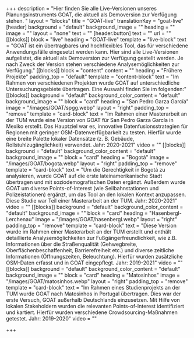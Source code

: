 +++
description = "Hier finden Sie alle Live-Versionen unseres Planungsinstruments GOAT, die aktuell als Demoversion zur Verfügung stehen. "
layout = "blocks"
title = "GOAT-live"
translationKey = "goat-live"
[header]
background = "default"
background_image = ""
heading = ""
image = ""
layout = "none"
text = ""
[header.button]
text = ""
url = ""
[[blocks]]
block = "live"
heading = "GOAT-live"
template = "live-block"
text = "GOAT ist ein übertragbares und hochflexibles Tool, das für verschiedene Anwendungsfälle eingesetzt werden kann. Hier sind alle Live-Versionen aufgelistet, die aktuell als Demoversion zur Verfügung gestellt werden. Je nach Zweck der Version stehen verschiedene Analysemöglichkeiten zur Verfügung."
[[blocks]]
block = "content"
content = ""
heading = "Frühere Projekte"
padding_top = "default"
template = "content-block"
text = "Im Rahmen von verschiedenen Projekten wurde GOAT auf unterschiedliche Untersuchungsgebiete übertragen. Eine Auswahl finden Sie im folgenden:"
[[blocks]]
background = "default"
background_color_content = "default"
background_image = ""
block = "card"
heading = "San Pedro Garza García"
image = "/images/GOAT/spgg.webp"
layout = "right"
padding_top = "remove"
template = "card-block"
text = "Im Rahmen einer Masterarbeit an der TUM wurde eine Version von GOAT für San Pedro Garza García in Mexiko erstellt. Das Hauptziel war es, innovative Datenfusionsstrategien für Regionen mit geringer OSM-Datenverfügbarkeit zu testen. Hierfür wurde eine breite Palette lokaler Datensätze (z. B. Gebäude, Rollstuhlzugänglichkeit) verwendet. Jahr: 2020-2021"
video = ""
[[blocks]]
background = "default"
background_color_content = "default"
background_image = ""
block = "card"
heading = "Bogotá"
image = "/images/GOAT/bogota.webp"
layout = "right"
padding_top = "remove"
template = "card-block"
text = "Um die Gerechtigkeit in Bogotá zu analysieren, wurde GOAT auf die erste lateinamerikanische Stadt übertragen und mit soziodemografischen Daten ergänzt. Außerdem wurde GOAT um diverse Points-of-Interest (wie Seilbahnstationen und Polizeistationen) ergänzt, um das Tool an den lokalen Kontext anzupassen. Diese Studie war Teil einer Masterarbeit an der TUM. Jahr: 2020-2021"
video = ""
[[blocks]]
background = "default"
background_color_content = "default"
background_image = ""
block = "card"
heading = "Hasenbergl-Lerchenau"
image = "/images/GOAT/hasenbergl.webp"
layout = "right"
padding_top = "remove"
template = "card-block"
text = "Diese Version wurde im Rahmen einer Masterarbeit an der TUM erstellt und enthält detaillierte Analysemöglichkeiten zur Fußgängerfreundlichkeit, wie z.B. Informationen über die Straßenqualität (Gehwegbreite, Oberflächenbeschaffenheit, Barrierefreiheit etc.) und diverse zeitliche Informationen (Öffnungszeiten, Beleuchtung). Hierfür wurden zusätzliche OSM-Daten erfasst und in GOAT eingepflegt. Jahr: 2019-2021"
video = ""
[[blocks]]
background = "default"
background_color_content = "default"
background_image = ""
block = "card"
heading = "Matosinhos"
image = "/images/GOAT/matosinhos.webp"
layout = "right"
padding_top = "remove"
template = "card-block"
text = "Im Rahmen eines Studienprojekts an der TUM wurde GOAT nach Matosinhos in Portugal übertragen. Dies war der erste Versuch, GOAT außerhalb Deutschlands einzusetzen. Mit Hilfe von lokalen Stakeholdern wurden die relevanten Points-of-Interest identifiziert und kartiert. Hierfür wurden verschiedene Crowdsourcing-Maßnahmen getestet. Jahr: 2019-2020"
video = ""

+++
